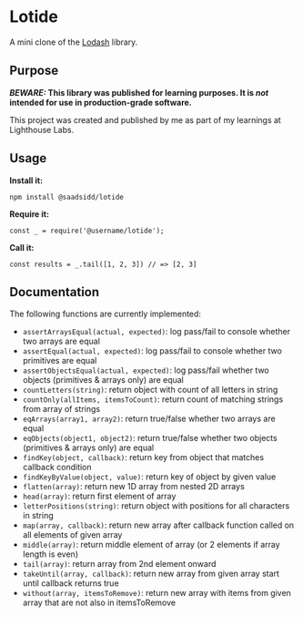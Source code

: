 # Lotide

A mini clone of the [Lodash](https://lodash.com) library.

## Purpose

**_BEWARE:_ This library was published for learning purposes. It is _not_ intended for use in production-grade software.**

This project was created and published by me as part of my learnings at Lighthouse Labs. 

## Usage

**Install it:**

`npm install @saadsidd/lotide`

**Require it:**

`const _ = require('@username/lotide');`

**Call it:**

`const results = _.tail([1, 2, 3]) // => [2, 3]`

## Documentation

The following functions are currently implemented:

* `assertArraysEqual(actual, expected)`: log pass/fail to console whether two arrays are equal
* `assertEqual(actual, expected)`: log pass/fail to console whether two primitives are equal
* `assertObjectsEqual(actual, expected)`: log pass/fail whether two objects (primitives & arrays only) are equal
* `countLetters(string)`: return object with count of all letters in string
* `countOnly(allItems, itemsToCount)`: return count of matching strings from array of strings
* `eqArrays(array1, array2)`: return true/false whether two arrays are equal
* `eqObjects(object1, object2)`: return true/false whether two objects (primitives & arrays only) are equal
* `findKey(object, callback)`: return key from object that matches callback condition
* `findKeyByValue(object, value)`: return key of object by given value
* `flatten(array)`: return new 1D array from nested 2D arrays
* `head(array)`: return first element of array
* `letterPositions(string)`: return object with positions for all characters in string
* `map(array, callback)`: return new array after callback function called on all elements of given array
* `middle(array)`: return middle element of array (or 2 elements if array length is even)
* `tail(array)`: return array from 2nd element onward
* `takeUntil(array, callback)`: return new array from given array start until callback returns true
* `without(array, itemsToRemove)`: return new array with items from given array that are not also in itemsToRemove